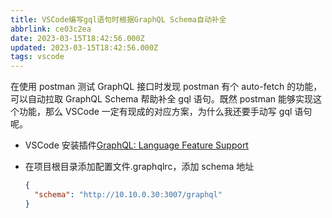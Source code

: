 ```yaml
---
title: VSCode编写gql语句时根据GraphQL Schema自动补全
abbrlink: ce03c2ea
date: 2023-03-15T18:42:56.000Z
updated: 2023-03-15T18:42:56.000Z
tags: vscode
---
```


在使用 postman 测试 GraphQL 接口时发现 postman 有个 auto-fetch 的功能，可以自动拉取 GraphQL Schema 帮助补全 gql 语句。既然 postman 能够实现这个功能，那么 VSCode 一定有现成的对应方案，为什么我还要手动写 gql 语句呢。

- VSCode 安装插件[GraphQL: Language Feature Support](https://marketplace.visualstudio.com/items?itemName=GraphQL.vscode-graphql)

- 在项目根目录添加配置文件.graphqlrc，添加 schema 地址
  ```json
  {
    "schema": "http://10.10.0.30:3007/graphql"
  }
  ```

